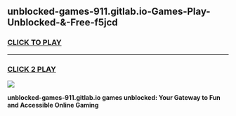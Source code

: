 
## unblocked-games-911.gitlab.io-Games-Play-Unblocked-&-Free-f5jcd
<h3>
<a href="https://premium76.site?title=unblocked-games-911.gitlab.io&ref=24A">CLICK TO PLAY</a></h3>
<hr>

<h3>
<a href="https://premium76.site?title=unblocked-games-911.gitlab.io&ref=24A">CLICK 2 PLAY</a>
  
</h3>

<a href="https://premium76.site?title=unblocked-games-911.gitlab.io&ref=24A"><img src="https://clearcache.store/games.png"></a>


**unblocked-games-911.gitlab.io games unblocked: Your Gateway to Fun and Accessible Online Gaming**
